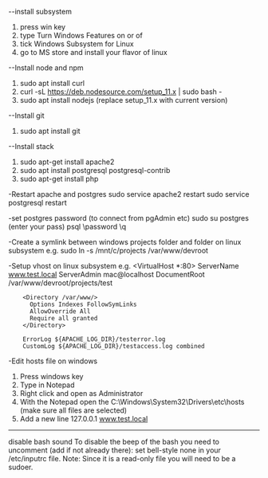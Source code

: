 --install subsystem
1) press win key
2) type Turn Windows Features on or of
3) tick Windows Subsystem for Linux
4) go to MS store and install your flavor of linux

--Install node and npm
1) sudo apt install curl 
2) curl -sL https://deb.nodesource.com/setup_11.x | sudo bash -
3) sudo apt install nodejs
(replace setup_11.x with current version)


--Install git
1) sudo apt install git


--Install stack
1) sudo apt-get install apache2
2) sudo apt install postgresql postgresql-contrib
3) sudo apt-get install php

-Restart apache and postgres
sudo service apache2 restart
sudo service postgresql restart

-set postgres password (to connect from pgAdmin etc)
sudo su postgres (enter your pass)
psql
\password
\q

-Create a symlink between windows projects folder and folder on linux subsystem e.g.
sudo ln -s /mnt/c/projects /var/www/devroot

-Setup vhost on linux subsystem e.g.
<VirtualHost *:80>
        ServerName www.test.local
        ServerAdmin mac@localhost
        DocumentRoot /var/www/devroot/projects/test

        <Directory /var/www/>
          Options Indexes FollowSymLinks
          AllowOverride All
          Require all granted
        </Directory>

        ErrorLog ${APACHE_LOG_DIR}/testerror.log
        CustomLog ${APACHE_LOG_DIR}/testaccess.log combined
</VirtualHost>

-Edit hosts file on windows
1) Press windows key
2) Type in Notepad
3) Right click and open as Administrator
4) With the Notepad open the C:\Windows\System32\Drivers\etc\hosts (make sure all files are selected)
5) Add a new line 127.0.0.1 www.test.local


-------------------
disable bash sound
To disable the beep of the bash you need to uncomment (add if not already there):
set bell-style none in your /etc/inputrc file. 
Note: Since it is a read-only file you will need to be a sudoer.





